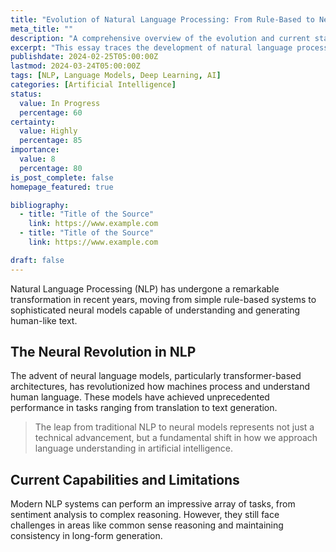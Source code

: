 ```yaml
---
title: "Evolution of Natural Language Processing: From Rule-Based to Neural Models"
meta_title: ""
description: "A comprehensive overview of the evolution and current state of natural language processing"
excerpt: "This essay traces the development of natural language processing from early rule-based systems to modern neural language models. We explore the technological breakthroughs, current capabilities, and future directions of NLP technology."
publishdate: 2024-02-25T05:00:00Z
lastmod: 2024-03-24T05:00:00Z
tags: [NLP, Language Models, Deep Learning, AI]
categories: [Artificial Intelligence]
status:
  value: In Progress
  percentage: 60
certainty:
  value: Highly
  percentage: 85
importance:
  value: 8
  percentage: 80
is_post_complete: false
homepage_featured: true

bibliography:
  - title: "Title of the Source"
    link: https://www.example.com
  - title: "Title of the Source"
    link: https://www.example.com

draft: false
---
```


Natural Language Processing (NLP) has undergone a remarkable transformation in recent years, moving from simple rule-based systems to sophisticated neural models capable of understanding and generating human-like text.

## The Neural Revolution in NLP

The advent of neural language models, particularly transformer-based architectures, has revolutionized how machines process and understand human language. These models have achieved unprecedented performance in tasks ranging from translation to text generation.

> The leap from traditional NLP to neural models represents not just a technical advancement, but a fundamental shift in how we approach language understanding in artificial intelligence.

## Current Capabilities and Limitations

Modern NLP systems can perform an impressive array of tasks, from sentiment analysis to complex reasoning. However, they still face challenges in areas like common sense reasoning and maintaining consistency in long-form generation.

